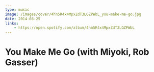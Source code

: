 ```yaml
---
type: music
image: /images/cover/4hn5R4x4MpxZdT3LGZPWbL_you-make-me-go.jpg
date: 2014-08-25
links:
    - https://open.spotify.com/album/4hn5R4x4MpxZdT3LGZPWbL
---
```


# You Make Me Go (with Miyoki, Rob Gasser)
